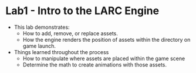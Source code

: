 # Lab1 - Intro to the LARC Engine
- This lab demonstrates:
  - How to add, remove, or replace assets.
  - How the engine renders the position of assets within the directory on game launch.
- Things learned throughout the process
  - How to manipulate where assets are placed within the game scene
  - Determine the math to create animations with those assets.
